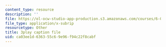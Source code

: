 ```yaml
---
content_type: resource
description: ''
file: https://ol-ocw-studio-app-production.s3.amazonaws.com/courses/6-046j-design-and-analysis-of-algorithms-spring-2015/ca03ee1d636355c69e96f94c22f8cabf_ojdXVFQfZPw.vtt
file_type: application/x-subrip
resourcetype: Other
title: 3play caption file
uid: ca03ee1d-6363-55c6-9e96-f94c22f8cabf
---
```


